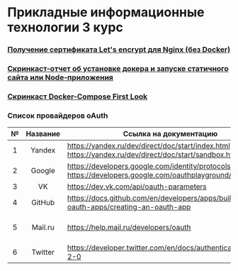 # Прикладные информационные технологии 3 курс

### [Получение сертификата Let's encrypt для Nginx (без Docker)](https://drive.google.com/file/d/1rZpl57rUfxHl7mzhDDoykLJGmnggLiiS/view)
### [Скринкаст-отчет об установке докера и запуске статичного сайта или Node-приложения](https://drive.google.com/file/d/12QY6JL8pXsCvuos5Km4usvWsRCfaz-jL/view?usp=sharing)
### [Скринкаст Docker-Compose First Look](https://drive.google.com/file/d/1gSP8b8RRaHB6QPd9y_rGAOOOzndO8ZrR/view?usp=sharing)
### Список провайдеров oAuth
| № |    Название    |     Ссылка   на документацию                                                                                             |     Ссылки на модули                                                                                                             |
|:-:|:--------------:|--------------------------------------------------------------------------------------------------------------------------|----------------------------------------------------------------------------------------------------------------------------------|
| 1 |     Yandex     |     https://yandex.ru/dev/direct/doc/start/index.html     https://yandex.ru/dev/direct/doc/start/sandbox.html#sandbox    |     https://yandex.ru/dev/direct/doc/examples-v5/python3.html                                                                    |
| 2 |     Google     |     https://developers.google.com/identity/protocols/oauth2     https://developers.google.com/oauthplayground/           |     https://github.com/googleapis/google-api-python-client                                                                       |
| 3 |     VK         |     https://dev.vk.com/api/oauth-parameters                                                                              |                                                                                                                                  |
| 4 |     GitHub     |     https://docs.github.com/en/developers/apps/building-oauth-apps/creating-an-oauth-app                                 |     https://docs.github.com/en/developers/apps/building-oauth-apps/authorizing-oauth-apps                                        |
| 5 |     Mail.ru    |     https://help.mail.ru/developers/oauth                                                                                |     https://help.mail.ru/developers/oauth/button     https://python-social-auth.readthedocs.io/en/latest/backends/mailru.html    |
| 6 |     Twitter    |     https://developer.twitter.com/en/docs/authentication/oauth-2-0                                                       |     https://developer.twitter.com/en/docs/twitter-api/tools-and-libraries/v2                                                     |

